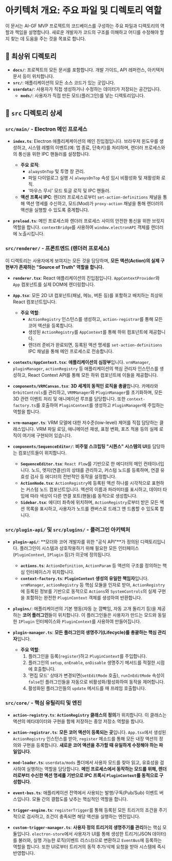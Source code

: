 # 아키텍처 개요: 주요 파일 및 디렉토리 역할

이 문서는 AI-GF MVP 프로젝트의 코드베이스를 구성하는 주요 파일과 디렉토리의 역할과 책임을 설명합니다. 새로운 개발자가 코드의 구조를 이해하고 어디를 수정해야 할지 찾는 데 도움을 주는 것을 목표로 합니다.

## 📁 최상위 디렉토리

-   **`docs/`**: 프로젝트의 모든 문서를 포함합니다. 개발 가이드, API 레퍼런스, 아키텍처 문서 등이 위치합니다.
-   **`src/`**: 애플리케이션의 모든 소스 코드가 있는 곳입니다.
-   **`userdata/`**: 사용자가 직접 생성하거나 수정하는 데이터가 저장되는 공간입니다.
    -   **`mods/`**: 사용자가 직접 만든 모드(플러그인)를 넣는 디렉토리입니다.

## 📂 `src` 디렉토리 상세

### `src/main/` - Electron 메인 프로세스

-   **`index.ts`**: Electron 애플리케케이션의 메인 진입점입니다. 브라우저 윈도우를 생성하고, 시스템 레벨의 이벤트(예: 앱 종료, 단축키)를 처리하며, 렌더러 프로세스와의 통신을 위한 IPC 핸들러를 설정합니다.
    -   **주요 로직**:
        -   `alwaysOnTop` 및 투명 창 관리.
        -   파일 다이얼로그 실행 시 `alwaysOnTop` 속성 임시 비활성화 및 재활성화 로직.
        -   '마우스 무시' 모드 토글 로직 및 IPC 핸들러.
    -   **액션 프록시 IPC**: 렌더러 프로세스로부터 `set-action-definitions` 채널을 통해 액션 명세를 수신하고, 모드(Mod)가 `proxy-action` 채널을 통해 렌더러의 액션을 실행할 수 있도록 중계합니다.

-   **`preload.ts`**: 메인 프로세스와 렌더러 프로세스 사이의 안전한 통신을 위한 브릿지 역할을 합니다. `contextBridge`를 사용하여 `window.electronAPI` 객체를 렌더러에 노출시킵니다.

### `src/renderer/` - 프론트엔드 (렌더러 프로세스)

이 디렉토리는 사용자에게 보여지는 모든 것을 담당하며, **모든 액션(Action)의 실제 구현부가 존재하는 "Source of Truth" 역할을 합니다.**

-   **`renderer.tsx`**: React 애플리케이션의 진입점입니다. `AppContextProvider`와 `App` 컴포넌트를 실제 DOM에 렌더링합니다.

-   **`App.tsx`**: 모든 2D UI 컴포넌트(패널, 메뉴, 버튼 등)를 포함하고 배치하는 최상위 React 컴포넌트입니다.
    -   **주요 역할**:
        -   `ActionRegistry` 인스턴스를 생성하고, `action-registrar`를 통해 모든 코어 액션을 등록합니다.
        -   생성된 `ActionRegistry`를 `AppContext`를 통해 하위 컴포넌트에 제공합니다.
        -   렌더러 준비가 완료되면, 등록된 액션 명세를 `set-action-definitions` IPC 채널을 통해 메인 프로세스로 전송합니다.

-   **`contexts/AppContext.tsx`**: **애플리케이션의 심장부**입니다. `vrmManager`, `pluginManager`, `actionRegistry` 등 애플리케이션의 핵심 관리자 인스턴스를 생성하고, React Context API를 통해 모든 하위 컴포넌트에 이들을 제공합니다.

-   **`components/VRMCanvas.tsx`**: **3D 세계의 동적인 로직을 총괄**합니다. 카메라와 `OrbitControls`를 관리하고, `VRMManager`와 `PluginManager`를 초기화하며, 모든 3D 관련 이벤트 처리 및 애니메이션 루프를 담당합니다. 또한 `context-factory.ts`를 호출하여 `PluginContext`를 생성하고 `PluginManager`에 주입하는 역할을 합니다.

-   **`vrm-manager.ts`**: VRM 모델에 대한 저수준(low-level) 제어를 직접 담당하는 클래스입니다. VRM 파일 로딩, 애니메이션 재생, 표정 변화, 포즈 적용 등의 실제 로직이 여기에 구현되어 있습니다.

-   **`components/SequenceEditor/`**: **비주얼 스크립팅 "시퀀스" 시스템의 UI**를 담당하는 컴포넌트들이 위치합니다.
    -   **`SequenceEditor.tsx`**: `React Flow`를 기반으로 한 에디터의 메인 컨테이너입니다. 노드, 엣지(연결선)의 상태를 관리하고, 커스텀 노드를 등록하며, 연결 유효성 검사 등 에디터의 전반적인 동작을 설정합니다.
    -   **`ActionNode.tsx`**: `ActionRegistry`에 등록된 액션 하나를 시각적으로 표현하는 커스텀 노드 컴포넌트입니다. 액션의 이름과 파라미터를 표시하고, 데이터 타입에 따라 색상이 다른 연결 포트(핸들)를 동적으로 생성합니다.
    -   **`Sidebar.tsx`**: 에디터 좌측에 위치하며, `ActionRegistry`로부터 받은 모든 액션 목록을 표시하고, 사용자가 노드를 캔버스로 드래그 앤 드롭할 수 있도록 합니다.

### `src/plugin-api/` 및 `src/plugins/` - 플러그인 아키텍처

-   **`plugin-api/`**: **모더와 코어 개발자를 위한 "공식 API"**가 정의된 디렉토리입니다. 플러그인이 시스템과 상호작용하기 위해 필요한 모든 인터페이스(`PluginContext`, `IPlugin` 등)가 이곳에 정의됩니다.
    -   **`actions.ts`**: `ActionDefinition`, `ActionParam` 등 액션의 구조를 정의하는 핵심 인터페이스가 위치합니다.
    -   **`context-factory.ts`**: **`PluginContext` 생성의 유일한 책임자**입니다. `vrmManager`, `actionRegistry` 등 핵심 모듈을 인자로 받아, `ActionRegistry`에 등록된 정보를 기반으로 동적으로 `Actions`와 `SystemControls`의 실제 구현을 포함하는 완전한 `PluginContext` 객체를 생성하여 반환합니다.

-   **`plugins/`**: 애플리케이션의 기본 행동(자동 눈 깜빡임, 자동 고개 돌리기 등)을 제공하는 **코어 플러그인**들이 위치합니다. 이 플러그인들은 사용자가 만드는 모드와 동일한 `IPlugin` 인터페이스와 `PluginContext`를 사용하여 만들어집니다.

-   **`plugin-manager.ts`**: **모든 플러그인의 생명주기(Lifecycle)를 총괄하는 핵심 관리자**입니다.
    -   **주요 역할**:
        1.  플러그인을 등록(`register`)하고 `PluginContext`를 주입합니다.
        2.  플러그인의 `setup`, `onEnable`, `onDisable` 생명주기 메서드를 적절한 시점에 호출합니다.
        3.  '편집 모드' 상태가 변경되면(`setEditMode` 호출), `runInEditMode` 속성이 `false`인 플러그인들을 자동으로 비활성화/활성화하여 동작을 제어합니다.
        4.  활성화된 플러그인들의 `update` 메서드를 매 프레임 호출합니다.

### `src/core/` - 핵심 유틸리티 및 엔진

-   **`action-registry.ts`**: **`ActionRegistry` 클래스의 정의**가 위치합니다. 이 클래스는 액션의 메타데이터와 구현을 함께 저장하는 중앙 저장소 역할을 합니다.

-   **`action-registrar.ts`**: **모든 코어 액션이 등록되는 곳**입니다. `App.tsx`에서 생성된 `ActionRegistry` 인스턴스를 받아, `register` 메소드를 통해 모든 내장 액션의 정의와 구현을 등록합니다. **새로운 코어 액션을 추가할 때 유일하게 수정해야 하는 파일입니다.**

-   **`mod-loader.ts`**: `userdata/mods` 폴더에서 사용자 모드를 찾아 읽고, 유효성을 검사하여 실행하는 역할을 담당합니다. **메인 프로세스에서 동작하는 모드를 위해, 렌더러로부터 수신한 액션 명세를 기반으로 IPC 프록시 `PluginContext`를 동적으로 구성합니다.**

-   **`event-bus.ts`**: 애플리케이션 전역에서 사용되는 발행/구독(Pub/Sub) 이벤트 버스입니다. 모듈 간의 결합도를 낮추는 핵심적인 역할을 합니다.

-   **`trigger-engine.ts`**: `registerTrigger`를 통해 등록된 모든 트리거의 조건을 주기적으로 검사하고, 조건이 충족되면 해당 액션을 실행하는 엔진입니다.

-   **`custom-trigger-manager.ts`**: **사용자 정의 트리거의 생명주기를 관리**하는 핵심 모듈입니다. `electron-store`에서 사용자가 UI를 통해 생성한 트리거(JSON 데이터)를 불러와, 실행 가능한 로직(이벤트 리스너)으로 변환하고 `EventBus`에 등록하는 역할을 합니다. 또한 UI로부터 트리거의 동적 추가/삭제 요청을 받아 시스템에 즉시 반영합니다.
